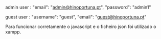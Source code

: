 admin user : "email": "admin@hinoportuna.pt", "password": "admin1"
      
guest user : "username": "guest",  "email": "guest@hinoportuna.pt"
     

Para funcionar corretamente o javascript e o ficheiro json foi utilizado o xampp.